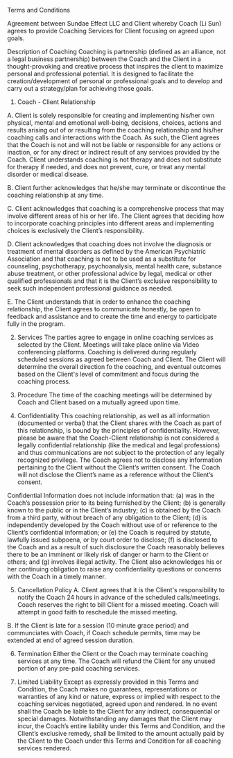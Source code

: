 Terms and Conditions

Agreement between Sundae Effect LLC and Client whereby Coach (Li Sun) agrees to provide Coaching Services for 
Client focusing on agreed upon goals. 

Description of Coaching
Coaching is partnership (defined as an alliance, not a legal business partnership) between the Coach and the 
Client in a thought-provoking and creative process that inspires the client to maximize personal and professional
potential. It is designed to facilitate the creation/development of personal or professional goals and to develop 
and carry out a strategy/plan for achieving those goals. 

1) Coach - Client Relationship

A. Client is solely responsible for creating and implementing his/her own physical, mental and emotional 
well-being, decisions, choices, actions and results arising out of or resulting from the coaching relationship 
and his/her coaching calls and interactions with the Coach. As such, the Client agrees that the Coach is not 
and will not be liable or responsible for any actions or inaction, or for any direct or indirect result of any 
services provided by the Coach. Client understands coaching is not therapy and does not substitute for therapy 
if needed, and does not prevent, cure, or treat any mental disorder or medical disease.

B. Client further acknowledges that he/she may terminate or discontinue the coaching relationship at any time. 

C. Client acknowledges that coaching is a comprehensive process that may involve different areas of his or her 
life. The Client agrees that deciding how to incorporate coaching principles into different areas and implementing 
choices is exclusively the Client’s responsibility. 

D. Client acknowledges that coaching does not involve the diagnosis or treatment of mental disorders as 
defined by the American Psychiatric Association and that coaching is not to be used as a substitute for 
counseling, psychotherapy, psychoanalysis, mental health care, substance abuse treatment, or other professional 
advice by legal, medical or other qualified professionals and that it is the Client’s exclusive responsibility 
to seek such independent professional guidance as needed.

E. The Client understands that in order to enhance the coaching relationship, the Client agrees to 
communicate honestly, be open to feedback and assistance and to create the time and energy to participate 
fully in the program.

2) Services
The parties agree to engage in online coaching services as selected by the Client. Meetings will take place 
online via Video conferencing platforms. Coaching is delivered during regularly scheduled sessions as agreed
between Coach and Client. The Client will determine the overall direction fo the coaching, and eventual outcomes
based on the Client's level of commitment and focus during the coaching process. 

3) Procedure
The time of the coaching meetings will be determined by Coach and Client based on a mutually agreed upon time. 

4) Confidentiality
This coaching relationship, as well as all information (documented or verbal) that the Client shares with
the Coach as part of this relationship, is bound by the principles of confidentiality. However, please be 
aware that the Coach-Client relationship is not considered a legally confidential relationship (like the 
medical and legal professions) and thus communications are not subject to the protection of any legally 
recognized privilege. The Coach agrees not to disclose any information pertaining to the Client without 
the Client’s written consent. The Coach will not disclose the Client’s name as a reference without the 
Client’s consent. 

Confidential Information does not include information that: (a) was in the Coach’s possession prior to
its being furnished by the Client; (b) is generally known to the public or in the Client’s industry; (c) is
obtained by the Coach from a third party, without breach of any obligation to the Client; (d) is
independently developed by the Coach without use of or reference to the Client’s confidential
information; or (e) the Coach is required by statute, lawfully issued subpoena, or by court order to
disclose; (f) is disclosed to the Coach and as a result of such disclosure the Coach reasonably believes
there to be an imminent or likely risk of danger or harm to the Client or others; and (g) involves illegal
activity. The Client also acknowledges his or her continuing obligation to raise any confidentiality
questions or concerns with the Coach in a timely manner.

5) Cancellation Policy
A. Client agrees that it is the Client's responsibility to notify the Coach 24 hours in advance
of the scheduled calls/meetings. Coach reserves the right to bill Client for a missed meeting. Coach will
attempt in good faith to reschedule the missed meeting.

B. If the Client is late for a session (10 minute grace period) and communciates with Coach, if Coach schedule
permits, time may be extended at end of agreed session duration. 


6) Termination
Either the Client or the Coach may terminate coaching services at any time. The Coach will refund the Client for
any unused portion of any pre-paid coaching services.

7) Limited Liability
Except as expressly provided in this Terms and Condition, the Coach makes no guarantees, representations or
warranties of any kind or nature, express or implied with respect to the coaching services negotiated,
agreed upon and rendered. In no event shall the Coach be liable to the Client for any indirect,
consequential or special damages. Notwithstanding any damages that the Client may incur, the
Coach’s entire liability under this Terms and Condition, and the Client’s exclusive remedy, shall be limited to the
amount actually paid by the Client to the Coach under this Terms and Condition for all coaching services
rendered.
